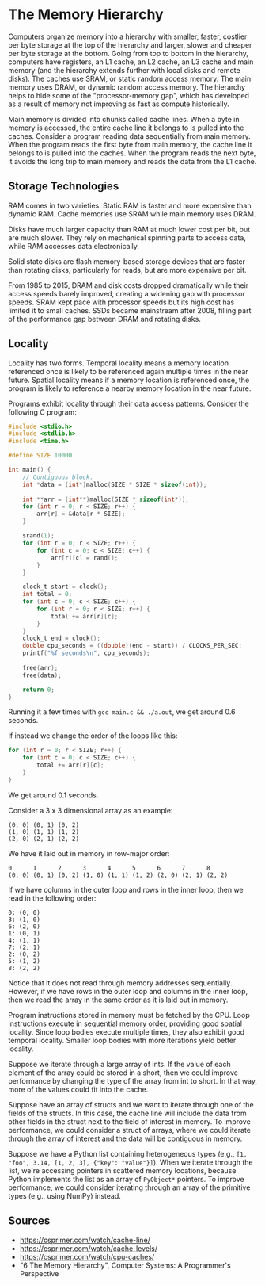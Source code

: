 # The Memory Hierarchy

Computers organize memory into a hierarchy with smaller, faster, costlier per byte storage at the top of the hierarchy and larger, slower and cheaper per byte storage at the bottom. Going from top to bottom in the hierarchy, computers have registers, an L1 cache, an L2 cache, an L3 cache and main memory (and the hierarchy extends further with local disks and remote disks). The caches use SRAM, or static random access memory. The main memory uses DRAM, or dynamic random access memory. The hierarchy helps to hide some of the "processor-memory gap", which has developed as a result of memory not improving as fast as compute historically.

Main memory is divided into chunks called cache lines. When a byte in memory is accessed, the entire cache line it belongs to is pulled into the caches. Consider a program reading data sequentially from main memory. When the program reads the first byte from main memory, the cache line it belongs to is pulled into the caches. When the program reads the next byte, it avoids the long trip to main memory and reads the data from the L1 cache.

## Storage Technologies

RAM comes in two varieties. Static RAM is faster and more expensive than dynamic RAM. Cache memories use SRAM while main memory uses DRAM.

Disks have much larger capacity than RAM at much lower cost per bit, but are much slower. They rely on mechanical spinning parts to access data, while RAM accesses data electronically.

Solid state disks are flash memory-based storage devices that are faster than rotating disks, particularly for reads, but are more expensive per bit.

From 1985 to 2015, DRAM and disk costs dropped dramatically while their access speeds barely improved, creating a widening gap with processor speeds. SRAM kept pace with processor speeds but its high cost has limited it to small caches. SSDs became mainstream after 2008, filling part of the performance gap between DRAM and rotating disks.

## Locality

Locality has two forms. Temporal locality means a memory location referenced once is likely to be referenced again multiple times in the near future. Spatial locality means if a memory location is referenced once, the program is likely to reference a nearby memory location in the near future.

Programs exhibit locality through their data access patterns. Consider the following C program:

```C
#include <stdio.h>
#include <stdlib.h>
#include <time.h>

#define SIZE 10000

int main() {
    // Contiguous block.
    int *data = (int*)malloc(SIZE * SIZE * sizeof(int));
    
    int **arr = (int**)malloc(SIZE * sizeof(int*));
    for (int r = 0; r < SIZE; r++) {
        arr[r] = &data[r * SIZE];
    }

    srand(1);
    for (int r = 0; r < SIZE; r++) {
        for (int c = 0; c < SIZE; c++) {
            arr[r][c] = rand();
        }
    }

    clock_t start = clock();
    int total = 0;
    for (int c = 0; c < SIZE; c++) {
        for (int r = 0; r < SIZE; r++) {
            total += arr[r][c];
        }
    }
    clock_t end = clock();
    double cpu_seconds = ((double)(end - start)) / CLOCKS_PER_SEC;
    printf("%f seconds\n", cpu_seconds);
    
    free(arr);
    free(data);

    return 0;
}
```

Running it a few times with `gcc main.c && ./a.out`, we get around 0.6 seconds.

If instead we change the order of the loops like this:

```C
for (int r = 0; r < SIZE; r++) {
    for (int c = 0; c < SIZE; c++) {
        total += arr[r][c];
    }
}
```

We get around 0.1 seconds.

Consider a 3 x 3 dimensional array as an example:

```
(0, 0) (0, 1) (0, 2)
(1, 0) (1, 1) (1, 2)
(2, 0) (2, 1) (2, 2)
```

We have it laid out in memory in row-major order:

```
0      1      2      3      4      5      6      7      8
(0, 0) (0, 1) (0, 2) (1, 0) (1, 1) (1, 2) (2, 0) (2, 1) (2, 2)
```

If we have columns in the outer loop and rows in the inner loop, then we read in the following order:

```
0: (0, 0)
3: (1, 0)
6: (2, 0)
1: (0, 1)
4: (1, 1)
7: (2, 1)
2: (0, 2)
5: (1, 2)
8: (2, 2)
```

Notice that it does not read through memory addresses sequentially. However, if we have rows in the outer loop and columns in the inner loop, then we read the array in the same order as it is laid out in memory.

Program instructions stored in memory must be fetched by the CPU. Loop instructions execute in sequential memory order, providing good spatial locality. Since loop bodies execute multiple times, they also exhibit good temporal locality. Smaller loop bodies with more iterations yield better locality.

Suppose we iterate through a large array of ints. If the value of each element of the array could be stored in a short, then we could improve performance by changing the type of the array from int to short. In that way, more of the values could fit into the cache.

Suppose have an array of structs and we want to iterate through one of the fields of the structs. In this case, the cache line will include the data from other fields in the struct next to the field of interest in memory. To improve performance, we could consider a struct of arrays, where we could iterate through the array of interest and the data will be contiguous in memory.

Suppose we have a Python list containing heterogeneous types (e.g., `[1, "foo", 3.14, [1, 2, 3], {"key": "value"}]`). When we iterate through the list, we're accessing pointers in scattered memory locations, because Python implements the list as an array of `PyObject*` pointers. To improve performance, we could consider iterating through an array of the primitive types (e.g., using NumPy) instead.

## Sources

* https://csprimer.com/watch/cache-line/
* https://csprimer.com/watch/cache-levels/
* https://csprimer.com/watch/cpu-caches/
* "6 The Memory Hierarchy", Computer Systems: A Programmer's Perspective
